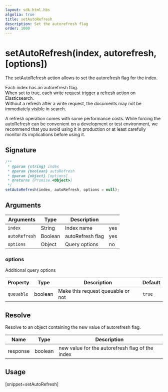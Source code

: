 ```yaml
---
layout: sdk.html.hbs
algolia: true
title: setAutoRefresh
description: Set the autorefresh flag
order: 1000
---
```


# setAutoRefresh(index, autorefresh, [options])

The setAutoRefresh action allows to set the autorefresh flag for the index.

Each index has an autorefresh flag.  
When set to true, each write request trigger a [refresh](https://www.elastic.co/guide/en/elasticsearch/reference/current/docs-refresh.html) action on Elasticsearch.  
Without a refresh after a write request, the documents may not be immediately visible in search.

<div class="alert alert-info">
A refresh operation comes with some performance costs.  
While forcing the autoRefresh can be convenient on a development or test environment,  
we recommend that you avoid using it in production or at least carefully monitor its implications before using it.
</div>

## Signature

```javascript
/**
 * @param {string} index
 * @param {boolean} autoRefresh
 * @param {object} [options]
 * @returns {Promise.<Object>}
 */
setAutoRefresh(index, autoRefresh, options = null);
```

## Arguments

| Arguments     | Type    | Description                        | |
| ------------- | ------- | ---------------------------------- | -------- |
| `index`       | String  | Index name                         | yes      |
| `autoRefresh` | Boolean | autoRefresh flag                   | yes      |
| `options`     | Object  | Query options | no       |

### **options**

Additional query options

| Property   | Type    | Description                       | Default |
| ---------- | ------- | --------------------------------- | ------- |
| `queuable` | boolean | Make this request queuable or not | `true`  |

## Resolve

Resolve to an object containing the new value of autorefresh flag.

| Name     | Type    | Description                                     |
| -------- | ------- | ----------------------------------------------- |
| response | boolean | new value for the autorefresh flag of the index |

## Usage

[snippet=setAutoRefresh]
